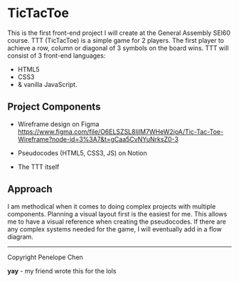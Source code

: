# TicTacToe

This is the first front-end project I will create at the General Assembly SEI60 course. TTT (TicTacToe) is a simple game for 2 players. The first player to achieve a row, column or diagonal of 3 symbols on the board wins. TTT will consist of 3 front-end languages: 
- HTML5 
- CSS3 
- & vanilla JavaScript. 

## Project Components

- Wireframe design on Figma
https://www.figma.com/file/O6ELSZSL8IjlM7WHeW2joA/Tic-Tac-Toe-Wireframe?node-id=3%3A7&t=gCaa5CvNYuNrksZ0-3

- Pseudocodes (HTML5, CSS3, JS) on Notion

- The TTT itself

## Approach 

I am methodical when it comes to doing complex projects with multiple components. Planning a visual layout first is the easiest for me. This allows me to have a visual reference when creating the pseudocodes. If there are any complex systems needed for the game, I will eventually add in a flow diagram.  

---

Copyright Penelope Chen

**yay** - my friend wrote this for the lols